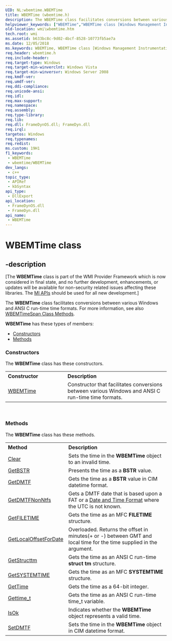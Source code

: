 ```yaml
---
UID: NL:wbemtime.WBEMTime
title: WBEMTime (wbemtime.h)
description: The WBEMTime class facilitates conversions between various Windows and ANSI C run-time time formats. For more information, see also WBEMTimeSpan Class Methods.
helpviewer_keywords: ["WBEMTime","WBEMTime class [Windows Management Instrumentation]","WBEMTime class [Windows Management Instrumentation]","described","_hmm_wbemtime","wbemtime/WBEMTime","wmi.wbemtime"]
old-location: wmi\wbemtime.htm
tech.root: wmi
ms.assetid: b633bc8c-9d02-4bcf-8528-10773fb5ae7a
ms.date: 12/05/2018
ms.keywords: WBEMTime, WBEMTime class [Windows Management Instrumentation], WBEMTime class [Windows Management Instrumentation],described, _hmm_wbemtime, wbemtime/WBEMTime, wmi.wbemtime
req.header: wbemtime.h
req.include-header: 
req.target-type: Windows
req.target-min-winverclnt: Windows Vista
req.target-min-winversvr: Windows Server 2008
req.kmdf-ver: 
req.umdf-ver: 
req.ddi-compliance: 
req.unicode-ansi: 
req.idl: 
req.max-support: 
req.namespace: 
req.assembly: 
req.type-library: 
req.lib: 
req.dll: FrameDynOS.dll; FrameDyn.dll
req.irql: 
targetos: Windows
req.typenames: 
req.redist: 
ms.custom: 19H1
f1_keywords:
 - WBEMTime
 - wbemtime/WBEMTime
dev_langs:
 - c++
topic_type:
 - APIRef
 - kbSyntax
api_type:
 - DllExport
api_location:
 - FrameDynOS.dll
 - FrameDyn.dll
api_name:
 - WBEMTime
---
```


# WBEMTime class


## -description

<p class="CCE_Message">[The <b>WBEMTime</b> class 
    is part of the WMI Provider Framework which is now considered in final state, and no further development, 
    enhancements, or updates will be available for non-security related issues affecting these libraries. The 
    <a href="/previous-versions/windows/desktop/wmi_v2/windows-management-infrastructure">MI APIs</a> should be used for all new 
    development.]

The <b>WBEMTime</b> class facilitates conversions between various Windows and ANSI C run-time time formats. For more information, see also <a href="/windows/desktop/api/wbemtime/nl-wbemtime-wbemtimespan">WBEMTimeSpan Class Methods</a>.

<b xmlns:loc="http://microsoft.com/wdcml/l10n">WBEMTime</b> has these types of members:
<ul>
<li><a href="https://docs.microsoft.com/">Constructors</a></li>
<li><a href="https://docs.microsoft.com/">Methods</a></li>
</ul><h3><a id="constructors"></a>Constructors</h3>The <b xmlns:loc="http://microsoft.com/wdcml/l10n">WBEMTime</b> class has these constructors.
<table class="members" id="memberListConstructors">
<tr>
<th align="left" width="37%">Constructor</th>
<th align="left" width="63%">Description</th>
</tr>
<tr data="declared;">
<td align="left" width="37%">
<a href="/windows/desktop/api/wbemtime/nf-wbemtime-wbemtime-wbemtime(constbstr)">WBEMTime</a>
</td>
<td align="left" width="63%">
Constructor that facilitates conversions between various Windows and ANSI C run-time time formats.

</td>
</tr>
</table> 
<h3><a id="methods"></a>Methods</h3>The <b>WBEMTime</b> class has these methods.
<table class="members" id="memberListMethods">
<tr>
<th align="left" width="37%">Method</th>
<th align="left" width="63%">Description</th>
</tr>
<tr data="declared;">
<td align="left" width="37%">
<a href="/windows/desktop/api/wbemtime/nf-wbemtime-wbemtime-clear">Clear</a>
</td>
<td align="left" width="63%">
Sets the time in the <b>WBEMTime</b> object to an invalid time.

</td>
</tr>
<tr data="declared;">
<td align="left" width="37%">
<a href="/windows/desktop/api/wbemtime/nf-wbemtime-wbemtime-getbstr">GetBSTR</a>
</td>
<td align="left" width="63%">
Presents the time as a <b>BSTR</b> value.

</td>
</tr>
<tr data="declared;">
<td align="left" width="37%">
<a href="/windows/desktop/api/wbemtime/nf-wbemtime-wbemtime-getdmtf">GetDMTF</a>
</td>
<td align="left" width="63%">
Gets the time as a <b>BSTR</b> value in CIM datetime format.

</td>
</tr>
<tr data="declared;">
<td align="left" width="37%">
<a href="/windows/desktop/api/wbemtime/nf-wbemtime-wbemtime-getdmtfnonntfs">GetDMTFNonNtfs</a>
</td>
<td align="left" width="63%">
Gets a DMTF date that is based upon a FAT or a <a href="/windows/desktop/WmiSdk/date-and-time-format">Date and Time Format</a> where the UTC is not known.

</td>
</tr>
<tr data="declared;">
<td align="left" width="37%">
<a href="/windows/desktop/api/wbemtime/nf-wbemtime-wbemtime-getfiletime">GetFILETIME</a>
</td>
<td align="left" width="63%">
Gets the time as an MFC <b>FILETIME</b> structure.

</td>
</tr>
<tr data="declared;">
<td align="left" width="37%">
<a href="/previous-versions/windows/desktop/legacy/aa394049(v=vs.85)">GetLocalOffsetForDate</a>
</td>
<td align="left" width="63%">Overloaded. Returns the offset in minutes(+ or -) between GMT and local time for the time supplied in the argument.

</td>
</tr>
<tr data="declared;">
<td align="left" width="37%">
<a href="/windows/desktop/api/wbemtime/nf-wbemtime-wbemtime-getstructtm">GetStructtm</a>
</td>
<td align="left" width="63%">
Gets the time as an ANSI C run-time <b>struct tm</b> structure.

</td>
</tr>
<tr data="declared;">
<td align="left" width="37%">
<a href="/windows/desktop/api/wbemtime/nf-wbemtime-wbemtime-getsystemtime">GetSYSTEMTIME</a>
</td>
<td align="left" width="63%">
Gets the time as an MFC <b>SYSTEMTIME</b> structure.

</td>
</tr>
<tr data="declared;">
<td align="left" width="37%">
<a href="/windows/desktop/api/wbemtime/nf-wbemtime-wbemtime-gettime">GetTime</a>
</td>
<td align="left" width="63%">
Gets the time as a 64-bit integer.

</td>
</tr>
<tr data="declared;">
<td align="left" width="37%">
<a href="/windows/desktop/api/wbemtime/nf-wbemtime-wbemtime-gettime_t">Gettime_t</a>
</td>
<td align="left" width="63%">
Gets the time as an ANSI C run-time time_t variable.

</td>
</tr>
<tr data="declared;">
<td align="left" width="37%">
<a href="/windows/desktop/api/wbemtime/nf-wbemtime-wbemtime-isok">IsOk</a>
</td>
<td align="left" width="63%">
Indicates whether the <b>WBEMTime</b> object represents a valid time.

</td>
</tr>
<tr data="declared;">
<td align="left" width="37%">
<a href="/windows/desktop/api/wbemtime/nf-wbemtime-wbemtime-setdmtf">SetDMTF</a>
</td>
<td align="left" width="63%">
Sets the time in the <b>WBEMTime</b> object in CIM datetime format.

</td>
</tr>
</table>
